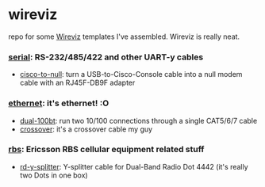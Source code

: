 # wireviz

repo for some [Wireviz](https://github.com/formatc1702/WireViz) templates I've assembled. Wireviz is really neat.

### [serial](serial/): RS-232/485/422 and other UART-y cables
- [cisco-to-null](serial/cisco-to-null/): turn a USB-to-Cisco-Console cable into a null modem cable with an RJ45F-DB9F adapter


### [ethernet](ethernet/): it's ethernet! :O
- [dual-100bt](ethernet/dual-100bt/): run two 10/100 connections through a single CAT5/6/7 cable
- [crossover](ethernet/crossover/): it's a crossover cable my guy


### [rbs](rbs/): Ericsson RBS cellular equipment related stuff
- [rd-y-splitter](rbs/rd4442/): Y-splitter cable for Dual-Band Radio Dot 4442 (it's really two Dots in one box)

